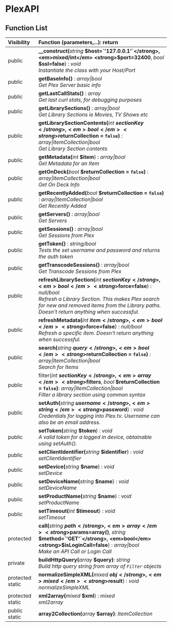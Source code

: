 # PlexAPI

## Function List

| Visibility | Function (parameters,...): return |
|:-----------|:---------|
| public | <strong>__construct(</strong><em>string</em> <strong>$host=`'127.0.0.1'`</strong>, <em>mixed/int</em> <strong>$port=32400</strong>, <em>bool</em> <strong>$ssl=false</strong>)</strong> : <em>void</em><br /><em>Instantiate the class with your Host/Port</em> |
| public | <strong>getBaseInfo()</strong> : <em>array\|bool</em><br /><em>Get Plex Server basic info</em> |
| public | <strong>getLastCallStats()</strong> : <em>array</em><br /><em>Get last curl stats, for debugging purposes</em> |
| public | <strong>getLibrarySections()</strong> : <em>array\|bool</em><br /><em>Get Library Sections ie Movies, TV Shows etc</em> |
| public | <strong>getLibrarySectionContents(</strong><em>int</em> <strong>$sectionKey</strong>, <em>bool</em> <strong>$returnCollection = `false`)</strong> : <em>array\|ItemCollection\|bool</em><br /><em>Get Library Section contents</em> |
| public | <strong>getMetadata(</strong><em>int</em> <strong>$item</strong>)</strong> : <em>array\|bool</em><br /><em>Get Metadata for an Item</em> |
| public | <strong>getOnDeck(</strong><em>bool</em> <strong>$returnCollection = `false`)</strong> : <em>array\|ItemCollection\|bool</em><br /><em>Get On Deck Info</em> |
| public | <strong>getRecentlyAdded(</strong><em>bool</em> <strong>$returnCollection = `false`)</strong> : <em>array\|ItemCollection\|bool</em><br /><em>Get Recently Added</em> |
| public | <strong>getServers()</strong> : <em>array\|bool</em><br /><em>Get Servers</em> |
| public | <strong>getSessions()</strong> : <em>array\|bool</em><br /><em>Get Sessions from Plex</em> |
| public | <strong>getToken()</strong> : <em>string/bool</em><br /><em>Tests the set username and password and returns the auth token</em> |
| public | <strong>getTranscodeSessions()</strong> : <em>array\|bool</em><br /><em>Get Transcode Sessions from Plex</em> |
| public | <strong>refreshLibrarySection(</strong><em>int</em> <strong>$sectionKey</strong>, <em>bool</em> <strong>$force=false</strong>)</strong> : <em>null/bool</em><br /><em>Refresh a Library Section. This makes Plex search for new and removed items from the Library paths. Doesn't return anything when successful.</em> |
| public | <strong>refreshMetadata(</strong><em>int</em> <strong>$item</strong>, <em>bool</em> <strong>$force=false</strong>)</strong> : <em>null/bool</em><br /><em>Refresh a specific item. Doesn't return anything when successful.</em> |
| public | <strong>search(</strong><em>string</em> <strong>$query</strong>, <em>bool</em> <strong>$returnCollection = `false`)</strong> : <em>array\|ItemCollection\|bool</em><br /><em>Search for Items</em> |
| public | <string>filter(</strong><em>int</em> <strong>$sectionKey</strong>, <em>array</em> <strong>$filters</strong>, <em>bool</em> <strong>$returnCollection = `false`)</strong>: <em>array\|ItemCollection\|bool</em><br /><em>Filter a library section using common syntax</em> |
| public | <strong>setAuth(</strong><em>string</em> <strong>$username</strong>, <em>string</em> <strong>$password</strong>)</strong> : <em>void</em><br /><em>Credentials for logging into Plex.tv. Username can also be an email address.</em> |
| public | <strong>setToken(</strong><em>string</em> <strong>$token</strong>)</strong> : <em>void</em><br /><em>A valid token for a logged in device, obtainable using setAuth().</em> |
| public | <strong>setClientIdentifier(</strong><em>string</em> <strong>$identifier</strong>)</strong> : <em>void</em><br /><em>setClientIdentifier</em> |
| public | <strong>setDevice(</strong><em>string</em> <strong>$name</strong>)</strong> : <em>void</em><br /><em>setDevice</em> |
| public | <strong>setDeviceName(</strong><em>string</em> <strong>$name</strong>)</strong> : <em>void</em><br /><em>setDeviceName</em> |
| public | <strong>setProductName(</strong><em>string</em> <strong>$name</strong>)</strong> : <em>void</em><br /><em>setProductName</em> |
| public | <strong>setTimeout(</strong><em>int</em> <strong>$timeout</strong>)</strong> : <em>void</em><br /><em>setTimeout</em> |
| protected | <strong>call(</strong><em>string</em> <strong>$path</strong>, <em>array</em> <strong>$params=array()</strong>, <em>string</em> <strong>$method=`'GET'`</strong>, <em>bool</em> <strong>$isLoginCall=false</strong>)</strong> : <em>array\|bool</em><br /><em>Make an API Call or Login Call</em> |
| private | <strong>buildHttpQuery(</strong><em>array</em> <strong>$query)</strong>: <em>string</em><br /><em>Build http query string from array of `Filter` objects</em> |
| protected static | <strong>normalizeSimpleXML(</strong><em>mixed</em> <strong>$obj</strong>, <em>mixed</em> <strong>$result</strong>)</strong> : <em>void</em><br /><em>normalizeSimpleXML</em> |
| protected static | <strong>xml2array(</strong><em>mixed</em> <strong>$xml</strong>)</strong> : <em>mixed</em><br /><em>xml2array</em> |
| public static | <strong>array2Collection(</strong><em>array</em> <strong>$array)</strong>: <em>ItemCollection</em> |
